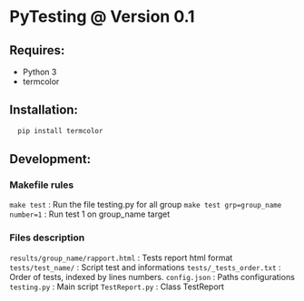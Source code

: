 # PyTesting @ Version 0.1

## Requires:

 - Python 3
 - termcolor

## Installation:
```sh
  pip install termcolor
```
## Development:

### Makefile rules

```make test``` :  Run the file testing.py for all group
```make test grp=group_name number=1``` : Run test 1 on group_name target

### Files description

```results/group_name/rapport.html``` : Tests report html format
```tests/test_name/``` : Script test and informations
```tests/_tests_order.txt``` : Order of tests, indexed by lines numbers.
```config.json``` : Paths configurations
```testing.py``` : Main script
```TestReport.py``` : Class TestReport

